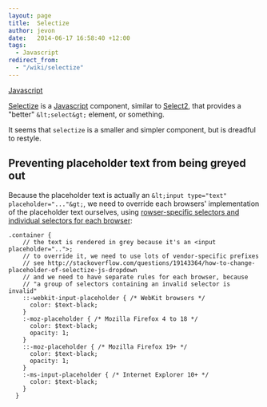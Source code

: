 ```yaml
---
layout: page
title:  Selectize
author: jevon
date:   2014-06-17 16:58:40 +12:00
tags:
  - Javascript
redirect_from:
  - "/wiki/selectize"
---
```


[Javascript](javascript.md)

[Selectize](selectize.md) is a [Javascript](javascript.md) component, similar to [Select2](select2.md), that provides a "better" `&lt;select&gt;` element, or something.

It seems that `selectize` is a smaller and simpler component, but is dreadful to restyle.

## Preventing placeholder text from being greyed out

Because the placeholder text is actually an `&lt;input type="text" placeholder="..."&gt;`, we need to override each browsers' implementation of the placeholder text ourselves, using <a href="http://stackoverflow.com/questions/2610497/change-an-inputs-html5-placeholder-color-with-css">rowser-specific selectors and individual selectors for each browser</a>:

```
.container {
    // the text is rendered in grey because it's an <input placeholder="..">;
    // to override it, we need to use lots of vendor-specific prefixes
    // see http://stackoverflow.com/questions/19143364/how-to-change-placeholder-of-selectize-js-dropdown
    // and we need to have separate rules for each browser, because
    // "a group of selectors containing an invalid selector is invalid"
    ::-webkit-input-placeholder { /* WebKit browsers */
      color: $text-black;
    }
    :-moz-placeholder { /* Mozilla Firefox 4 to 18 */
      color: $text-black;
      opacity: 1;
    }
    ::-moz-placeholder { /* Mozilla Firefox 19+ */
      color: $text-black;
      opacity: 1;
    }
    :-ms-input-placeholder { /* Internet Explorer 10+ */
      color: $text-black;
    }
  }
```

